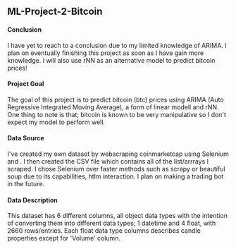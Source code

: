 ## ML-Project-2-Bitcoin

#### Conclusion

I have yet to reach to a conclusion due to my limited knowledge of ARIMA. I plan on eventually finishing this project as soon as I have gain more knowledge. I will also use rNN as an alternative model to predict bitcoin prices!

#### Project Goal

The goal of this project is to predict bitcoin (btc) prices using ARIMA (Auto Regressive Integrated Moving Average), a form of linear modell and rNN. 
One thing to note is that; bitcoin is known to be very manipulative so I don't expect my model to perform well. 

#### Data Source

I've created my own dataset by webscraping coinmarketcap using Selenium and <xpath>. I then created the CSV file which contains all of the list/arrrays I scraped. I chose Selenium over faster methods such as scrapy or beautiful soup due to its capabilities, htlm interaction. I plan on making a trading bot in the future. 
  
#### Data Description

This dataset has 6 different columns, all object data types with the intention of converting them into different data types; 1 datetime and 4 float, with 2660 rows/entries. Each float data type columns describes candle properties except for 'Volume' column. 


